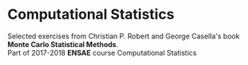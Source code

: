 # Computational Statistics
Selected exercises from Christian P. Robert and George Casella's book **Monte Carlo Statistical Methods**.  
Part of 2017-2018 **ENSAE** course Computational Statistics
